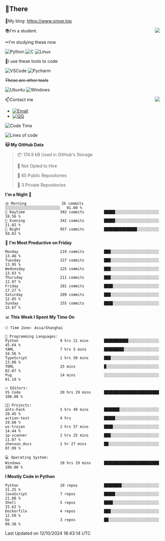 
## 👏There

📰My blog: https://www.smoe.top

<img align="right" src="https://github-readme-stats.vercel.app/api/top-langs/?username=AkashiCoin"/>


📚I'm a student.

✏I'm studying these now

![Python](https://img.shields.io/badge/-Python-blue?style=flat-square&logo=Python&logoColor=fff)
![C](https://img.shields.io/badge/-C-585858?style=flat-square&logo=C&logoColor=fff)
![Linux](https://img.shields.io/badge/-Linux-black?style=flat-square&logo=Linux&logoColor=fff)

🔨I use these tools to code

![VSCode](https://img.shields.io/badge/-VSCode-blue?style=flat-square&logo=visualstudiocode&logoColor=fff)
![Pycharm](https://img.shields.io/badge/-Pycharm-green?style=flat-square&logo=pycharm&logoColor=fff)

 ~~These are other tools~~

![Ubuntu](https://img.shields.io/badge/-Ubuntu-orange?style=flat-square&logo=Ubuntu&logoColor=fff)
![Windows](https://img.shields.io/badge/-Windows-blue?style=flat-square&logo=Windows&logoColor=fff)

<img align="right" src="https://github-readme-stats.vercel.app/api?username=AkashiCoin" />


📫Contact me

* [![Email](https://img.shields.io/badge/Email-l1040186796@gmail.com-1?style=social&logoColor=fff)](mailto:l1040186796@gmail.com)
* [![QQ](https://img.shields.io/badge/QQ-1040186796-1?style=social&logoColor=fff)](tencent://AddContact/?fromId=45&fromSubId=1&subcmd=all&uin=1040186796&website=www.oicqzone.com)

<!--START_SECTION:waka-->
![Code Time](http://img.shields.io/badge/Code%20Time-1%2C357%20hrs%2011%20mins-blue)

![Lines of code](https://img.shields.io/badge/From%20Hello%20World%20I%27ve%20Written-324.5%20thousand%20lines%20of%20code-blue)

**🐱 My GitHub Data** 

> 📦 174.9 kB Used in GitHub's Storage 
 > 
> 🚫 Not Opted to Hire
 > 
> 📜 65 Public Repositories 
 > 
> 🔑 3 Private Repositories 
 > 
**I'm a Night 🦉** 

```text
🌞 Morning                26 commits          ░░░░░░░░░░░░░░░░░░░░░░░░░   01.60 % 
🌆 Daytime                302 commits         █████░░░░░░░░░░░░░░░░░░░░   18.56 % 
🌃 Evening                342 commits         █████░░░░░░░░░░░░░░░░░░░░   21.02 % 
🌙 Night                  957 commits         ███████████████░░░░░░░░░░   58.82 % 
```
📅 **I'm Most Productive on Friday** 

```text
Monday                   219 commits         ███░░░░░░░░░░░░░░░░░░░░░░   13.46 % 
Tuesday                  227 commits         ███░░░░░░░░░░░░░░░░░░░░░░   13.95 % 
Wednesday                225 commits         ███░░░░░░░░░░░░░░░░░░░░░░   13.83 % 
Thursday                 211 commits         ███░░░░░░░░░░░░░░░░░░░░░░   12.97 % 
Friday                   281 commits         ████░░░░░░░░░░░░░░░░░░░░░   17.27 % 
Saturday                 209 commits         ███░░░░░░░░░░░░░░░░░░░░░░   12.85 % 
Sunday                   255 commits         ████░░░░░░░░░░░░░░░░░░░░░   15.67 % 
```


📊 **This Week I Spent My Time On** 

```text
🕑︎ Time Zone: Asia/Shanghai

💬 Programming Languages: 
Python                   9 hrs 21 mins       ███████████░░░░░░░░░░░░░░   45.64 % 
YAML                     7 hrs 5 mins        █████████░░░░░░░░░░░░░░░░   34.56 % 
TypeScript               2 hrs 50 mins       ███░░░░░░░░░░░░░░░░░░░░░░   13.88 % 
TOML                     25 mins             █░░░░░░░░░░░░░░░░░░░░░░░░   02.07 % 
Pug                      14 mins             ░░░░░░░░░░░░░░░░░░░░░░░░░   01.19 % 

🔥 Editors: 
VS Code                  20 hrs 29 mins      █████████████████████████   100.00 % 

🐱‍💻 Projects: 
ants-hack                5 hrs 49 mins       ███████░░░░░░░░░░░░░░░░░░   28.45 % 
action-test              4 hrs               █████░░░░░░░░░░░░░░░░░░░░   19.60 % 
ws-trojan                2 hrs 57 mins       ████░░░░░░░░░░░░░░░░░░░░░   14.44 % 
ip-scanner               2 hrs 25 mins       ███░░░░░░░░░░░░░░░░░░░░░░   11.87 % 
zhenxun_docs             1 hr 27 mins        ██░░░░░░░░░░░░░░░░░░░░░░░   07.09 % 

💻 Operating System: 
Windows                  20 hrs 29 mins      █████████████████████████   100.00 % 
```

**I Mostly Code in Python** 

```text
Python                   10 repos            ████████░░░░░░░░░░░░░░░░░   31.25 % 
JavaScript               7 repos             █████░░░░░░░░░░░░░░░░░░░░   21.88 % 
Shell                    5 repos             ████░░░░░░░░░░░░░░░░░░░░░   15.62 % 
Dockerfile               4 repos             ███░░░░░░░░░░░░░░░░░░░░░░   12.50 % 
Go                       3 repos             ██░░░░░░░░░░░░░░░░░░░░░░░   09.38 % 
```




 Last Updated on 12/10/2024 18:43:14 UTC
<!--END_SECTION:waka-->
